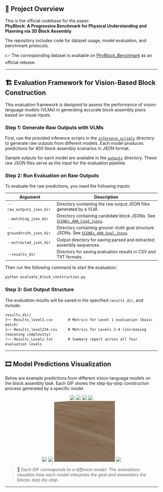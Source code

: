 ## 📌 Project Overview

This is the official codebase for the paper:  
**PhyBlock: A Progressive Benchmark for Physical Understanding and Planning via 3D Block Assembly**

The repository includes code for dataset usage, model evaluation, and benchmark protocols.

👉 The corresponding dataset is available on [PhyBlock_Benchmark](https://huggingface.co/datasets/PhyBlock/PhyBlock_Benchmark) as an official release.


---

## 🏗️ Evaluation Framework for Vision-Based Block Construction

This evaluation framework is designed to assess the performance of vision-language models (VLMs) in generating accurate block assembly plans based on visual inputs.

### Step 1: Generate Raw Outputs with VLMs

First, use the provided inference scripts in the [`inference_scripts`](https://github.com/PhyBlock/PhyBlock/tree/main/inference_scripts) directory to generate raw outputs from different models. Each model produces predictions for 400 block assembly scenarios in JSON format.

Sample outputs for each model are available in the [`outputs`](https://github.com/PhyBlock/PhyBlock/tree/main/outputs) directory. These raw JSON files serve as the input for the evaluation pipeline.



### Step 2: Run Evaluation on Raw Outputs

To evaluate the raw predictions, you need the following inputs:

| Argument                 | Description                                                                                                                                                       |
| ------------------------ | ----------------------------------------------------------------------------------------------------------------------------------------------------------------- |
| `--raw_outputs_json_dir` | Directory containing the raw output JSON files generated by a VLM.                                                                                                |
| `--matching_json_dir`    | Directory containing candidate block JSONs. See [`SCENEs_400_Cand_Jsons`](https://github.com/PhyBlock/PhyBlock/tree/main/data/SCENEs_400_Cand_Jsons).             |
| `--groundtruth_json_dir` | Directory containing ground-truth goal structure JSONs. See [`SCENEs_400_Goal_Jsons`](https://github.com/PhyBlock/PhyBlock/tree/main/data/SCENEs_400_Goal_Jsons). |
| `--extracted_json_dir`   | Output directory for saving parsed and extracted assembly sequences.                                                                                              |
| `--results_dir`          | Directory for saving evaluation results in CSV and TXT formats.                                                                                                   |

Then run the following command to start the evaluation:

```bash
python evaluate_block_construction.py
```


### Step 3: Got Output Structure

The evaluation results will be saved in the specified `results_dir`, and include:

```
results_dir/
├── Results_level1.csv       # Metrics for Level 1 evaluation (basic match)
├── Results_level234.csv     # Metrics for Levels 2-4 (increasing reasoning complexity)
└── Results_Levels.txt       # Summary report across all four evaluation levels
```



---

## 🎞️ Model Predictions Visualization

Below are example predictions from different vision-language models on the block assembly task. Each GIF shows the step-by-step construction process generated by a specific model.

<p align="center">
  <img src="Imgs/006.gif" width="200" />
  <img src="Imgs/007.gif" width="200" />
  <img src="Imgs/008.gif" width="200" />
  <img src="Imgs/018.gif" width="200" />
  <br>
  <img src="Imgs/029.gif" width="200" />
  <img src="Imgs/110.gif" width="200" />
  <img src="Imgs/059.gif" width="200" />
  <img src="Imgs/089.gif" width="200" />
</p>

> 📌 *Each GIF corresponds to a different model. The animations visualize how each model interprets the goal and assembles the blocks step-by-step.*

---




